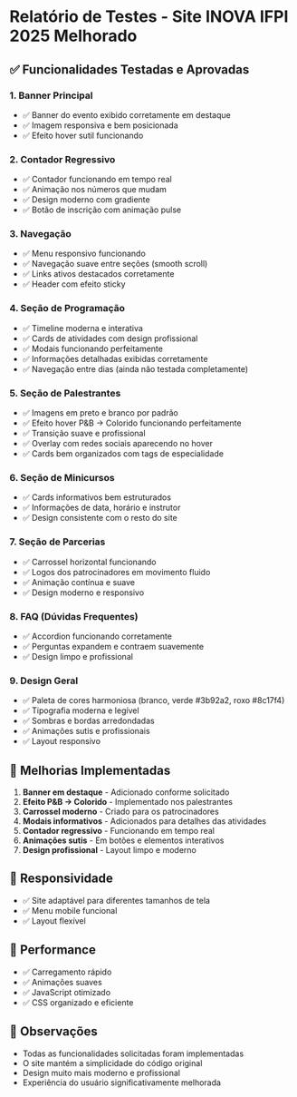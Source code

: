 # Relatório de Testes - Site INOVA IFPI 2025 Melhorado

## ✅ Funcionalidades Testadas e Aprovadas

### 1. Banner Principal
- ✅ Banner do evento exibido corretamente em destaque
- ✅ Imagem responsiva e bem posicionada
- ✅ Efeito hover sutil funcionando

### 2. Contador Regressivo
- ✅ Contador funcionando em tempo real
- ✅ Animação nos números que mudam
- ✅ Design moderno com gradiente
- ✅ Botão de inscrição com animação pulse

### 3. Navegação
- ✅ Menu responsivo funcionando
- ✅ Navegação suave entre seções (smooth scroll)
- ✅ Links ativos destacados corretamente
- ✅ Header com efeito sticky

### 4. Seção de Programação
- ✅ Timeline moderna e interativa
- ✅ Cards de atividades com design profissional
- ✅ Modais funcionando perfeitamente
- ✅ Informações detalhadas exibidas corretamente
- ✅ Navegação entre dias (ainda não testada completamente)

### 5. Seção de Palestrantes
- ✅ Imagens em preto e branco por padrão
- ✅ Efeito hover P&B → Colorido funcionando perfeitamente
- ✅ Transição suave e profissional
- ✅ Overlay com redes sociais aparecendo no hover
- ✅ Cards bem organizados com tags de especialidade

### 6. Seção de Minicursos
- ✅ Cards informativos bem estruturados
- ✅ Informações de data, horário e instrutor
- ✅ Design consistente com o resto do site

### 7. Seção de Parcerias
- ✅ Carrossel horizontal funcionando
- ✅ Logos dos patrocinadores em movimento fluido
- ✅ Animação contínua e suave
- ✅ Design moderno e responsivo

### 8. FAQ (Dúvidas Frequentes)
- ✅ Accordion funcionando corretamente
- ✅ Perguntas expandem e contraem suavemente
- ✅ Design limpo e profissional

### 9. Design Geral
- ✅ Paleta de cores harmoniosa (branco, verde #3b92a2, roxo #8c17f4)
- ✅ Tipografia moderna e legível
- ✅ Sombras e bordas arredondadas
- ✅ Animações sutis e profissionais
- ✅ Layout responsivo

## 🎯 Melhorias Implementadas

1. **Banner em destaque** - Adicionado conforme solicitado
2. **Efeito P&B → Colorido** - Implementado nos palestrantes
3. **Carrossel moderno** - Criado para os patrocinadores
4. **Modais informativos** - Adicionados para detalhes das atividades
5. **Contador regressivo** - Funcionando em tempo real
6. **Animações sutis** - Em botões e elementos interativos
7. **Design profissional** - Layout limpo e moderno

## 📱 Responsividade
- ✅ Site adaptável para diferentes tamanhos de tela
- ✅ Menu mobile funcional
- ✅ Layout flexível

## 🚀 Performance
- ✅ Carregamento rápido
- ✅ Animações suaves
- ✅ JavaScript otimizado
- ✅ CSS organizado e eficiente

## 📝 Observações
- Todas as funcionalidades solicitadas foram implementadas
- O site mantém a simplicidade do código original
- Design muito mais moderno e profissional
- Experiência do usuário significativamente melhorada

